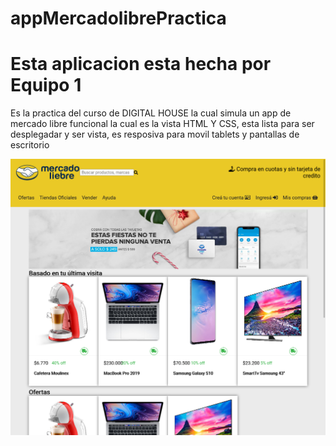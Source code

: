 # appMercadolibrePractica
  <h1>Esta aplicacion esta hecha por Equipo 1</h1>

Es la practica del curso de DIGITAL HOUSE la cual simula un app de mercado libre funcional
la cual es la vista HTML Y CSS, esta lista para ser desplegadar y ser vista, es resposiva para movil tablets y pantallas de escritorio

<img src="https://github.com/Eduardishion/appMercadolibrePracticaEduardo/blob/main/Captura%20de%20pantalla%202021-06-07%20-%2016.36.18.png">
